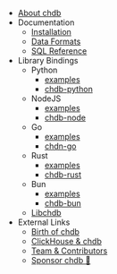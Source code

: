 <!-- docs/_sidebar.md -->

* [About chdb](/)
* Documentation
  * [Installation](install.md)
  * [Data Formats](formats.md)
  * [SQL Reference](sql.md)
* Library Bindings
  * Python
    * [examples](/install?id=installation-1)
    * [chdb-python](https://github.com/chdb-io/chdb)
  * NodeJS
    * [examples](/install?id=installation-2)
    * [chdb-node](https://github.com/chdb-io/chdb-node)
  * Go
    * [examples](/install?id=installation-3)
    * [chdn-go](https://github.com/chdb-io/chdb-go)
  * Rust
    * [examples](/install?id=usage-3)
    * [chdb-rust](https://github.com/chdb-io/chdb-rust)
  * Bun
    * [examples](/install?id=installation-4)
    * [chdb-bun](https://github.com/chdb-io/chdb-bun)
  * [Libchdb](https://github.com/metrico/libchdb)
* External Links
  * [Birth of chdb](https://auxten.com/the-birth-of-chdb/)
  * [ClickHouse & chdb](https://clickhouse.com/blog/welcome-chdb-to-clickhouse)
  * [Team & Contributors](https://github.com/chdb-io/chdb#contributors)
  * [Sponsor chdb 💛](https://github.com/sponsors/chdb-io)
